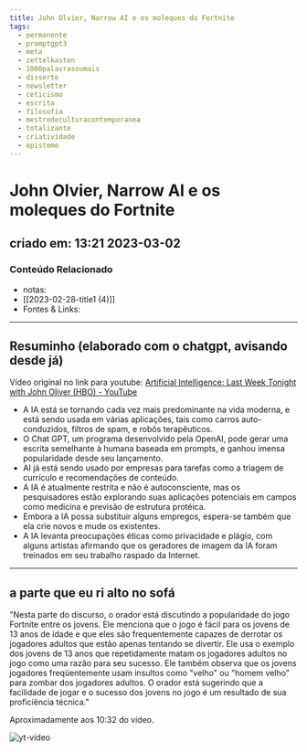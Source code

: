 ```yaml
---
title: John Olvier, Narrow AI e os moleques do Fortnite
tags:
  - permanente
  - promptgpt3
  - meta
  - zettelkasten
  - 1000palavrasoumais
  - disserte
  - newsletter
  - ceticismo
  - escrita
  - filosofia
  - mestredeculturacontemporanea
  - totalizante
  - criatividade
  - episteme
---
```


# John Olvier, Narrow AI e os moleques do Fortnite

## criado em: 13:21 2023-03-02

### Conteúdo Relacionado

- notas: 
- [[2023-02-28-title1 (4)]]
- Fontes & Links:
---

## Resuminho (elaborado com o chatgpt, avisando desde já)

Vídeo original no link para youtube: [Artificial Intelligence: Last Week Tonight with John Oliver (HBO) - YouTube](https://www.youtube.com/watch?v=Sqa8Zo2XWc4)

- A IA está se tornando cada vez mais predominante na vida moderna, e está sendo usada em várias aplicações, tais como carros auto-conduzidos, filtros de spam, e robôs terapêuticos.
- O Chat GPT, um programa desenvolvido pela OpenAI, pode gerar uma escrita semelhante à humana baseada em prompts, e ganhou imensa popularidade desde seu lançamento.
- AI já está sendo usado por empresas para tarefas como a triagem de currículo e recomendações de conteúdo.
- A IA é atualmente restrita e não é autoconsciente, mas os pesquisadores estão explorando suas aplicações potenciais em campos como medicina e previsão de estrutura protéica.
- Embora a IA possa substituir alguns empregos, espera-se também que ela crie novos e mude os existentes.
- A IA levanta preocupações éticas como privacidade e plágio, com alguns artistas afirmando que os geradores de imagem da IA foram treinados em seu trabalho raspado da Internet.

---

## a parte que eu ri alto no sofá

"Nesta parte do discurso, o orador está discutindo a popularidade do jogo Fortnite entre os jovens. Ele menciona que o jogo é fácil para os jovens de 13 anos de idade e que eles são frequentemente capazes de derrotar os jogadores adultos que estão apenas tentando se divertir. Ele usa o exemplo dos jovens de 13 anos que repetidamente matam os jogadores adultos no jogo como uma razão para seu sucesso. Ele também observa que os jovens jogadores freqüentemente usam insultos como "velho" ou "homem velho" para zombar dos jogadores adultos. O orador está sugerindo que a facilidade de jogar e o sucesso dos jovens no jogo é um resultado de sua proficiência técnica."

Aproximadamente aos 10:32 do vídeo.

![yt-video](https://youtu.be/GQ415kWm40Q)
